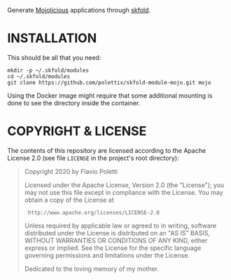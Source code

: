 Generate [Mojolicious][] applications through [skfold][].

# INSTALLATION

This should be all that you need:

```
mkdir -p ~/.skfold/modules
cd ~/.skfold/modules
git clone https://github.com/polettix/skfold-module-mojo.git mojo
```

Using the Docker image might require that some additional mounting is done to
see the directory inside the container.

# COPYRIGHT & LICENSE

The contents of this repository are licensed according to the Apache
License 2.0 (see file `LICENSE` in the project's root directory):

>  Copyright 2020 by Flavio Poletti
>
>  Licensed under the Apache License, Version 2.0 (the "License");
>  you may not use this file except in compliance with the License.
>  You may obtain a copy of the License at
>
>      http://www.apache.org/licenses/LICENSE-2.0
>
>  Unless required by applicable law or agreed to in writing, software
>  distributed under the License is distributed on an "AS IS" BASIS,
>  WITHOUT WARRANTIES OR CONDITIONS OF ANY KIND, either express or implied.
>  See the License for the specific language governing permissions and
>  limitations under the License.
>
>  Dedicated to the loving memory of my mother.

[Mojolicious]: https://metacpan.org/pod/Mojolicious
[skfold]: https://github.com/polettix/skfold
